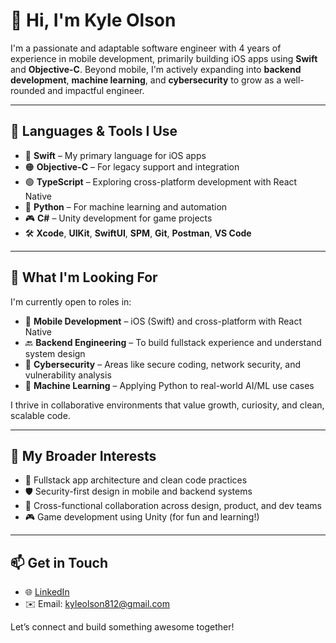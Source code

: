 # 👋 Hi, I'm Kyle Olson

I'm a passionate and adaptable software engineer with 4 years of experience in mobile development, primarily building iOS apps using **Swift** and **Objective-C**. Beyond mobile, I'm actively expanding into **backend development**, **machine learning**, and **cybersecurity** to grow as a well-rounded and impactful engineer.

---

## 🧰 Languages & Tools I Use

- 🔵 **Swift** – My primary language for iOS apps  
- 🟠 **Objective-C** – For legacy support and integration  
- 🟢 **TypeScript** – Exploring cross-platform development with React Native  
- 🐍 **Python** – For machine learning and automation  
- 🎮 **C#** – Unity development for game projects  
- 🛠️ **Xcode**, **UIKit**, **SwiftUI**, **SPM**, **Git**, **Postman**, **VS Code**

---

## 🎯 What I'm Looking For

I'm currently open to roles in:

- 📱 **Mobile Development** – iOS (Swift) and cross-platform with React Native  
- 🔙 **Backend Engineering** – To build fullstack experience and understand system design  
- 🔐 **Cybersecurity** – Areas like secure coding, network security, and vulnerability analysis  
- 🤖 **Machine Learning** – Applying Python to real-world AI/ML use cases

I thrive in collaborative environments that value growth, curiosity, and clean, scalable code.

---

## 🧠 My Broader Interests

- 🎯 Fullstack app architecture and clean code practices  
- 🛡️ Security-first design in mobile and backend systems  
- 🤝 Cross-functional collaboration across design, product, and dev teams  
- 🎮 Game development using Unity (for fun and learning!)

---

## 📫 Get in Touch

- 🌐 [LinkedIn](https://www.linkedin.com/in/kyleolson812)  
- ✉️ Email: kyleolson812@gmail.com

Let’s connect and build something awesome together!
